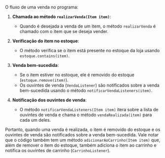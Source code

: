 O fluxo de uma venda no programa:

1. **Chamada ao método `realizarVenda(Item item)`**:
   - Quando é desejada a venda de um item, o método `realizarVenda` é chamado com o item que se deseja vender.

2. **Verificação do item no estoque**:
   - O método verifica se o item está presente no estoque da loja usando `estoque.contains(item)`.

3. **Venda bem-sucedida**:
   - Se o item estiver no estoque, ele é removido do estoque (`estoque.remove(item)`).
   - Os ouvintes de venda (`VendaListener`) são notificados sobre a venda bem-sucedida usando o método `notificarVendaListeners(item)`.

4. **Notificação dos ouvintes de venda**:
   - O método `notificarVendaListeners(Item item)` itera sobre a lista de ouvintes de venda e chama o método `vendaRealizada(item)` para cada um deles.

Portanto, quando uma venda é realizada, o item é removido do estoque e os ouvintes de venda são notificados sobre a venda bem-sucedida. Vale notar que o código também tem um método `adicionarAoCarrinho(Item item)` que, além de remover o item do estoque, também adiciona o item ao carrinho e notifica os ouvintes de carrinho (`CarrinhoListener`).
